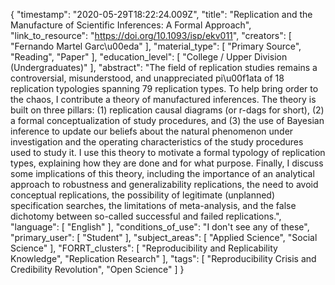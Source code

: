 {
    "timestamp": "2020-05-29T18:22:24.009Z",
    "title": "Replication and the Manufacture of Scientific Inferences: A Formal Approach",
    "link_to_resource": "https://doi.org/10.1093/isp/ekv011",
    "creators": [
        "Fernando Martel Garc\u00eda"
    ],
    "material_type": [
        "Primary Source",
        "Reading",
        "Paper"
    ],
    "education_level": [
        "College / Upper Division (Undergraduates)"
    ],
    "abstract": "The field of replication studies remains a controversial, misunderstood, and unappreciated pi\u00f1ata of 18 replication typologies spanning 79 replication types. To help bring order to the chaos, I contribute a theory of manufactured inferences. The theory is built on three pillars: (1) replication causal diagrams (or r-dags for short), (2) a formal conceptualization of study procedures, and (3) the use of Bayesian inference to update our beliefs about the natural phenomenon under investigation and the operating characteristics of the study procedures used to study it. I use this theory to motivate a formal typology of replication types, explaining how they are done and for what purpose. Finally, I discuss some implications of this theory, including the importance of an analytical approach to robustness and generalizability replications, the need to avoid conceptual replications, the possibility of legitimate (unplanned) specification searches, the limitations of meta-analysis, and the false dichotomy between so-called successful and failed replications.",
    "language": [
        "English"
    ],
    "conditions_of_use": "I don't see any of these",
    "primary_user": [
        "Student"
    ],
    "subject_areas": [
        "Applied Science",
        "Social Science"
    ],
    "FORRT_clusters": [
        "Reproducibility and Replicability Knowledge",
        "Replication Research"
    ],
    "tags": [
        "Reproducibility Crisis and Credibility Revolution",
        "Open Science"
    ]
}